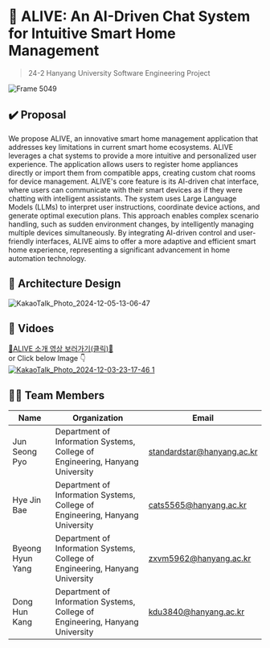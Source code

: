 # 💬 ALIVE: An AI-Driven Chat System for Intuitive Smart Home Management
> 24-2 Hanyang University Software Engineering Project 

![Frame 5049](https://github.com/user-attachments/assets/397ce825-0f39-495e-ba03-d05dd81cdd6d)
<br/>

## ✔️ Proposal
We propose ALIVE, an innovative smart home management application that addresses key limitations in current smart home ecosystems. ALIVE leverages a chat systems to provide a more intuitive and personalized user experience.  The application allows users to register home appliances directly or import them from compatible apps, creating custom chat rooms for device management. ALIVE's core feature is its AI-driven chat interface, where users can communicate with their smart devices as if they were chatting with intelligent assistants. The system uses Large Language Models (LLMs) to interpret user instructions, coordinate device actions, and generate optimal execution plans. This approach enables complex scenario handling, such as sudden environment changes, by intelligently managing multiple devices simultaneously. By integrating AI-driven control and user-friendly interfaces, ALIVE aims to offer a more adaptive and efficient smart home experience, representing a significant advancement in home automation technology.
<br/>


## 🔧 Architecture Design
![KakaoTalk_Photo_2024-12-05-13-06-47](https://github.com/user-attachments/assets/8adf1d44-2c7b-44a7-841b-88ec362e51ad)
<br/>

## 🎥 Vidoes
[🔗ALIVE 소개 영상 보러가기(클릭)🔗](https://www.youtube.com/watch?v=ayG-c1g9_0M)
<br/>
or Click below Image 👇
<br/>
<a href="https://www.youtube.com/watch?v=ayG-c1g9_0M">
![KakaoTalk_Photo_2024-12-03-23-17-46 1](https://github.com/user-attachments/assets/29976e9a-efa9-468c-a588-56b2a9670923)
</a>
<br/>

## 👫🏻 Team Members
| Name | Organization | Email |
|-------|-------|-------|
| Jun Seong Pyo | Department of Information Systems, College of Engineering, Hanyang University | standardstar@hanyang.ac.kr |
| Hye Jin Bae | Department of Information Systems, College of Engineering, Hanyang University | cats5565@hanyang.ac.kr |
| Byeong Hyun Yang | Department of Information Systems, College of Engineering, Hanyang University | zxvm5962@hanyang.ac.kr |
| Dong Hun Kang | Department of Information Systems, College of Engineering, Hanyang University | kdu3840@hanyang.ac.kr |
<br/>
